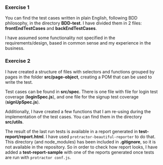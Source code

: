 ### Exercise 1
You can find the test cases written in plain English, following BDD philosophy, in the directory **BDD-test**. I have 
divided them in 2 files: **frontEndTestCases** and **backEndTestCases**.

I have assumed some functionality not specified in the requirements/design, based in common sense and my experience 
in the business.
### Exercise 2
I have created a structure of files with selectors and functions grouped by pages in the folder **src/page-object**, 
creating a POM that can be used to write the test.

Test cases can be found in **src/spec**. There is one file with file for login test coverage (**loginSpec.js**), and 
one file for the signup test coverage (**signUpSpec.js**).

Additionally, I have created a few functions that I am re-using during the implementation of the test cases. You can 
find them in the directory **src/utils**.

The result of the last run tests is available in a report generated in **test-report/report.html**. I have used 
`protractor-beautiful-reporter` to do that. This directory (and node_modules) has been included in **.gitignore**, so 
it is not available in the repository. So in order to check how report looks, I have added a **test-report-sample** 
with one of the reports generated once tests are run with `protractor conf.js`.
